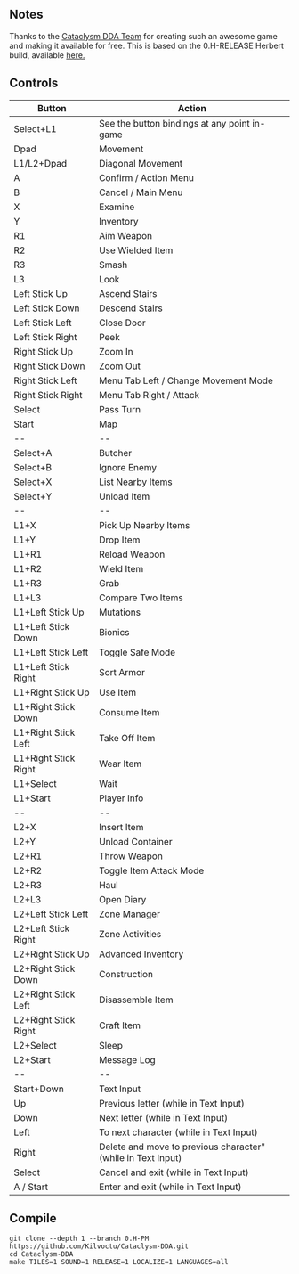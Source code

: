 ## Notes

Thanks to the [Cataclysm DDA Team](https://github.com/CleverRaven/Cataclysm-DDA) for creating such an awesome game and making it available for free.
This is based on the 0.H-RELEASE Herbert build, available [here.](https://cataclysmdda.org/releases/)

## Controls

| Button | Action |
|--|--| 
|Select+L1|See the button bindings at any point in-game|
|Dpad|Movement|
|L1/L2+Dpad|Diagonal Movement|
|A|Confirm / Action Menu|
|B|Cancel / Main Menu|
|X|Examine|
|Y|Inventory|
|R1|Aim Weapon|
|R2|Use Wielded Item|
|R3|Smash|
|L3|Look|
|Left Stick Up|Ascend Stairs|
|Left Stick Down|Descend Stairs|
|Left Stick Left|Close Door|
|Left Stick Right|Peek|
|Right Stick Up|Zoom In|
|Right Stick Down|Zoom Out|
|Right Stick Left|Menu Tab Left / Change Movement Mode|
|Right Stick Right|Menu Tab Right / Attack|
|Select|Pass Turn|
|Start|Map|
|--|--|
|Select+A|Butcher|
|Select+B|Ignore Enemy|
|Select+X|List Nearby Items|
|Select+Y|Unload Item|
|--|--|
|L1+X|Pick Up Nearby Items|
|L1+Y|Drop Item|
|L1+R1|Reload Weapon|
|L1+R2|Wield Item|
|L1+R3|Grab|
|L1+L3|Compare Two Items|
|L1+Left Stick Up|Mutations|
|L1+Left Stick Down|Bionics|
|L1+Left Stick Left|Toggle Safe Mode|
|L1+Left Stick Right|Sort Armor|
|L1+Right Stick Up|Use Item|
|L1+Right Stick Down|Consume Item|
|L1+Right Stick Left|Take Off Item|
|L1+Right Stick Right|Wear Item|
|L1+Select|Wait|
|L1+Start|Player Info|
|--|--|
|L2+X|Insert Item|
|L2+Y|Unload Container|
|L2+R1|Throw Weapon|
|L2+R2|Toggle Item Attack Mode|
|L2+R3|Haul|
|L2+L3|Open Diary|
|L2+Left Stick Left|Zone Manager|
|L2+Left Stick Right|Zone Activities|
|L2+Right Stick Up|Advanced Inventory|
|L2+Right Stick Down|Construction|
|L2+Right Stick Left|Disassemble Item|
|L2+Right Stick Right|Craft Item|
|L2+Select|Sleep|
|L2+Start|Message Log|
|--|--|
|Start+Down|Text Input|
|Up|Previous letter (while in Text Input)|
|Down|Next letter (while in Text Input)|
|Left|To next character (while in Text Input)|
|Right|Delete and move to previous character" (while in Text Input)|
|Select|Cancel and exit (while in Text Input)|
|A / Start|Enter and exit (while in Text Input)|


## Compile

```shell
git clone --depth 1 --branch 0.H-PM https://github.com/Kilvoctu/Cataclysm-DDA.git
cd Cataclysm-DDA
make TILES=1 SOUND=1 RELEASE=1 LOCALIZE=1 LANGUAGES=all
```
